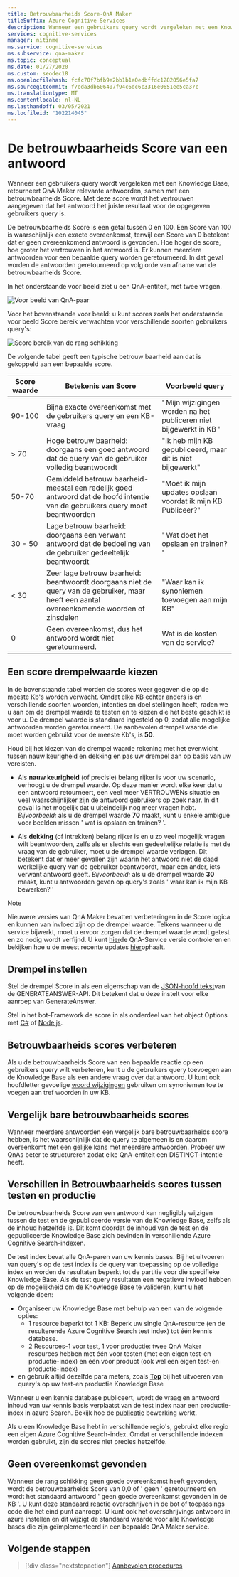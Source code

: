 ```yaml
---
title: Betrouwbaarheids Score-QnA Maker
titleSuffix: Azure Cognitive Services
description: Wanneer een gebruikers query wordt vergeleken met een Knowledge Base, retourneert QnA Maker relevante antwoorden, samen met een betrouwbaarheids Score.
services: cognitive-services
manager: nitinme
ms.service: cognitive-services
ms.subservice: qna-maker
ms.topic: conceptual
ms.date: 01/27/2020
ms.custom: seodec18
ms.openlocfilehash: fcfc70f7bfb9e2bb1b1a0edbffdc1282056e5fa7
ms.sourcegitcommit: f7eda3db606407f94c6dc6c3316e0651ee5ca37c
ms.translationtype: MT
ms.contentlocale: nl-NL
ms.lasthandoff: 03/05/2021
ms.locfileid: "102214045"
---
```

# <a name="the-confidence-score-of-an-answer"></a>De betrouwbaarheids Score van een antwoord
Wanneer een gebruikers query wordt vergeleken met een Knowledge Base, retourneert QnA Maker relevante antwoorden, samen met een betrouwbaarheids Score. Met deze score wordt het vertrouwen aangegeven dat het antwoord het juiste resultaat voor de opgegeven gebruikers query is.

De betrouwbaarheids Score is een getal tussen 0 en 100. Een Score van 100 is waarschijnlijk een exacte overeenkomst, terwijl een Score van 0 betekent dat er geen overeenkomend antwoord is gevonden. Hoe hoger de score, hoe groter het vertrouwen in het antwoord is. Er kunnen meerdere antwoorden voor een bepaalde query worden geretourneerd. In dat geval worden de antwoorden geretourneerd op volg orde van afname van de betrouwbaarheids Score.

In het onderstaande voor beeld ziet u een QnA-entiteit, met twee vragen.


![Voor beeld van QnA-paar](../media/qnamaker-concepts-confidencescore/ranker-example-qna.png)

Voor het bovenstaande voor beeld: u kunt scores zoals het onderstaande voor beeld Score bereik verwachten voor verschillende soorten gebruikers query's:


![Score bereik van de rang schikking](../media/qnamaker-concepts-confidencescore/ranker-score-range.png)


De volgende tabel geeft een typische betrouw baarheid aan dat is gekoppeld aan een bepaalde score.

|Score waarde|Betekenis van Score|Voorbeeld query|
|--|--|--|
|90-100|Bijna exacte overeenkomst met de gebruikers query en een KB-vraag|' Mijn wijzigingen worden na het publiceren niet bijgewerkt in KB '|
|> 70|Hoge betrouw baarheid: doorgaans een goed antwoord dat de query van de gebruiker volledig beantwoordt|"Ik heb mijn KB gepubliceerd, maar dit is niet bijgewerkt"|
|50-70|Gemiddeld betrouw baarheid-meestal een redelijk goed antwoord dat de hoofd intentie van de gebruikers query moet beantwoorden|"Moet ik mijn updates opslaan voordat ik mijn KB Publiceer?"|
|30 - 50|Lage betrouw baarheid: doorgaans een verwant antwoord dat de bedoeling van de gebruiker gedeeltelijk beantwoordt|' Wat doet het opslaan en trainen? '|
|< 30|Zeer lage betrouw baarheid: beantwoordt doorgaans niet de query van de gebruiker, maar heeft een aantal overeenkomende woorden of zinsdelen |"Waar kan ik synoniemen toevoegen aan mijn KB"|
|0|Geen overeenkomst, dus het antwoord wordt niet geretourneerd.|Wat is de kosten van de service?|

## <a name="choose-a-score-threshold"></a>Een score drempelwaarde kiezen
In de bovenstaande tabel worden de scores weer gegeven die op de meeste Kb's worden verwacht. Omdat elke KB echter anders is en verschillende soorten woorden, intenties en doel stellingen heeft, raden we u aan om de drempel waarde te testen en te kiezen die het beste geschikt is voor u. De drempel waarde is standaard ingesteld op 0, zodat alle mogelijke antwoorden worden geretourneerd. De aanbevolen drempel waarde die moet worden gebruikt voor de meeste Kb's, is **50**.

Houd bij het kiezen van de drempel waarde rekening met het evenwicht tussen nauw keurigheid en dekking en pas uw drempel aan op basis van uw vereisten.

- Als **nauw keurigheid** (of precisie) belang rijker is voor uw scenario, verhoogt u de drempel waarde. Op deze manier wordt elke keer dat u een antwoord retourneert, een veel meer VERTROUWENs situatie en veel waarschijnlijker zijn de antwoord gebruikers op zoek naar. In dit geval is het mogelijk dat u uiteindelijk nog meer vragen hebt. *Bijvoorbeeld:* als u de drempel waarde **70** maakt, kunt u enkele ambigue voor beelden missen ' wat is opslaan en trainen? '.

- Als **dekking** (of intrekken) belang rijker is en u zo veel mogelijk vragen wilt beantwoorden, zelfs als er slechts een gedeeltelijke relatie is met de vraag van de gebruiker, moet u de drempel waarde verlagen. Dit betekent dat er meer gevallen zijn waarin het antwoord niet de daad werkelijke query van de gebruiker beantwoordt, maar een ander, iets verwant antwoord geeft. *Bijvoorbeeld:* als u de drempel waarde **30** maakt, kunt u antwoorden geven op query's zoals ' waar kan ik mijn KB bewerken? '

> [!NOTE]
> Nieuwere versies van QnA Maker bevatten verbeteringen in de Score logica en kunnen van invloed zijn op de drempel waarde. Telkens wanneer u de service bijwerkt, moet u ervoor zorgen dat de drempel waarde wordt getest en zo nodig wordt verfijnd. U kunt [hier](https://www.qnamaker.ai/UserSettings)de QnA-Service versie controleren en bekijken hoe u de meest recente updates [hier](../How-To/configure-QnA-Maker-resources.md#get-the-latest-runtime-updates)ophaalt.

## <a name="set-threshold"></a>Drempel instellen

Stel de drempel Score in als een eigenschap van de [JSON-hoofd tekst](../how-to/metadata-generateanswer-usage.md#generateanswer-request-configuration)van de GENERATEANSWER-API. Dit betekent dat u deze instelt voor elke aanroep van GenerateAnswer.

Stel in het bot-Framework de score in als onderdeel van het object Options met [C#](../how-to/metadata-generateanswer-usage.md?#use-qna-maker-with-a-bot-in-c) of [Node.js](../how-to/metadata-generateanswer-usage.md?#use-qna-maker-with-a-bot-in-nodejs).

## <a name="improve-confidence-scores"></a>Betrouwbaarheids scores verbeteren
Als u de betrouwbaarheids Score van een bepaalde reactie op een gebruikers query wilt verbeteren, kunt u de gebruikers query toevoegen aan de Knowledge Base als een andere vraag over dat antwoord. U kunt ook hoofdletter gevoelige [woord wijzigingen](/rest/api/cognitiveservices/qnamaker/alterations/replace) gebruiken om synoniemen toe te voegen aan tref woorden in uw KB.


## <a name="similar-confidence-scores"></a>Vergelijk bare betrouwbaarheids scores
Wanneer meerdere antwoorden een vergelijk bare betrouwbaarheids score hebben, is het waarschijnlijk dat de query te algemeen is en daarom overeenkomt met een gelijke kans met meerdere antwoorden. Probeer uw QnAs beter te structureren zodat elke QnA-entiteit een DISTINCT-intentie heeft.


## <a name="confidence-score-differences-between-test-and-production"></a>Verschillen in Betrouwbaarheids scores tussen testen en productie
De betrouwbaarheids Score van een antwoord kan negligibly wijzigen tussen de test en de gepubliceerde versie van de Knowledge Base, zelfs als de inhoud hetzelfde is. Dit komt doordat de inhoud van de test en de gepubliceerde Knowledge Base zich bevinden in verschillende Azure Cognitive Search-indexen.

De test index bevat alle QnA-paren van uw kennis bases. Bij het uitvoeren van query's op de test index is de query van toepassing op de volledige index en worden de resultaten beperkt tot de partitie voor die specifieke Knowledge Base. Als de test query resultaten een negatieve invloed hebben op de mogelijkheid om de Knowledge Base te valideren, kunt u het volgende doen:
* Organiseer uw Knowledge Base met behulp van een van de volgende opties:
    * 1 resource beperkt tot 1 KB: Beperk uw single QnA-resource (en de resulterende Azure Cognitive Search test index) tot één kennis database.
    * 2 Resources-1 voor test, 1 voor productie: twee QnA Maker resources hebben met één voor testen (met een eigen test-en productie-index) en één voor product (ook wel een eigen test-en productie-index)
* en gebruik altijd dezelfde para meters, zoals **[Top](../how-to/improve-knowledge-base.md#use-the-top-property-in-the-generateanswer-request-to-get-several-matching-answers)** bij het uitvoeren van query's op uw test-en productie Knowledge Base

Wanneer u een kennis database publiceert, wordt de vraag en antwoord inhoud van uw kennis basis verplaatst van de test index naar een productie-index in azure Search. Bekijk hoe de [publicatie](../Quickstarts/create-publish-knowledge-base.md#publish-the-knowledge-base) bewerking werkt.

Als u een Knowledge Base hebt in verschillende regio's, gebruikt elke regio een eigen Azure Cognitive Search-index. Omdat er verschillende indexen worden gebruikt, zijn de scores niet precies hetzelfde.


## <a name="no-match-found"></a>Geen overeenkomst gevonden
Wanneer de rang schikking geen goede overeenkomst heeft gevonden, wordt de betrouwbaarheids Score van 0,0 of ' geen ' geretourneerd en wordt het standaard antwoord ' geen goede overeenkomst gevonden in de KB '. U kunt deze [standaard reactie](../How-To/metadata-generateanswer-usage.md) overschrijven in de bot of toepassings code die het eind punt aanroept. U kunt ook het overschrijvings antwoord in azure instellen en dit wijzigt de standaard waarde voor alle Knowledge bases die zijn geïmplementeerd in een bepaalde QnA Maker service.

## <a name="next-steps"></a>Volgende stappen
> [!div class="nextstepaction"]
> [Aanbevolen procedures](./best-practices.md)

